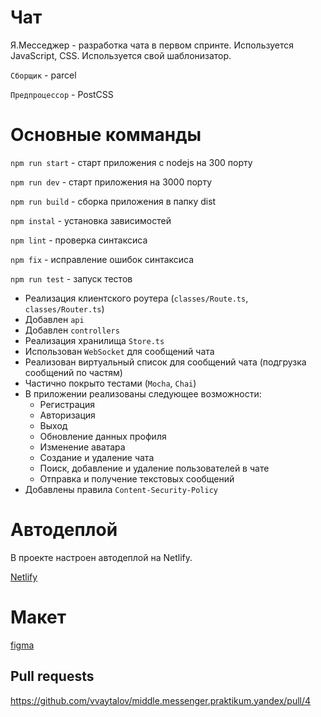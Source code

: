 # Чат

Я.Месседжер - разработка чата в первом спринте. Используется JavaScript, CSS.
Используется свой шаблонизатор.

`Сборщик` - parcel

`Предпроцессор` - PostCSS

# Основные комманды

`npm run start` - старт приложения с nodejs на 300 порту

`npm run dev` - старт приложения на 3000 порту

`npm run build` - сборка приложения в папку dist

`npm instal` - установка зависимостей

`npm lint` - проверка синтаксиса

`npm fix` - исправление ошибок синтаксиса

`npm run test` - запуск тестов

-   Реализация клиентского роутера (`classes/Route.ts`, `classes/Router.ts`)
-   Добавлен `api`
-   Добавлен `controllers`
-   Реализация хранилища `Store.ts`
-   Использован `WebSocket` для сообщений чата
-   Реализован виртуальный список для сообщений чата (подгрузка сообщений по частям)
-   Частично покрыто тестами (`Mocha`, `Chai`)
-   В приложении реализованы следующее возможности:
    -   Регистрация
    -   Авторизация
    -   Выход
    -   Обновление данных профиля
    -   Изменение аватара
    -   Создание и удаление чата
    -   Поиск, добавление и удаление пользователей в чате
    -   Отправка и получение текстовых сообщений
-   Добавлены правила `Content-Security-Policy`

# Автодеплой

В проекте настроен автодеплой на Netlify.

[Netlify](https://ya-messenger-vvaytalov.netlify.app/auth_signup.html)

# Макет

[figma](<https://www.figma.com/file/DAz7bJDUY3YJiLA1A4Y7O1/Chat-(Copy)?node-id=0%3A1>)

## Pull requests

https://github.com/vvaytalov/middle.messenger.praktikum.yandex/pull/4
